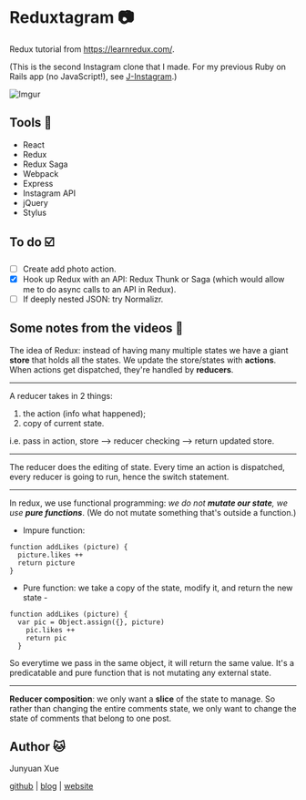 # Reduxtagram :camera:

Redux tutorial from https://learnredux.com/.

(This is the second Instagram clone that I made. For my previous Ruby on Rails app (no JavaScript!), see [J-Instagram](https://github.com/junyuanxue/instagram-challenge).)

![Imgur](http://i.imgur.com/4bj6D0R.png)

## Tools :wrench:
* React
* Redux
* Redux Saga
* Webpack
* Express
* Instagram API
* jQuery
* Stylus

## To do :ballot_box_with_check:

<!-- TODO -->
- [ ] Create add photo action.
- [x] Hook up Redux with an API: Redux Thunk or Saga (which would allow me to do async calls to an API in Redux).
- [ ] If deeply nested JSON: try Normalizr.

## Some notes from the videos :pencil:

The idea of Redux: instead of having many multiple states we have a giant **store** that holds all the states.
We update the store/states with **actions**. When actions get dispatched, they're handled by **reducers**.

---

A reducer takes in 2 things:

1) the action (info what happened);
2) copy of current state.

i.e. pass in action, store --> reducer checking --> return updated store.

---

The reducer does the editing of state. Every time an action is dispatched, every reducer is going to run,
hence the switch statement.

---

In redux, we use functional programming:
_we do not **mutate our state**, we use **pure functions**_. (We do not mutate something that's outside a function.)

* Impure function:
```
function addLikes (picture) {
  picture.likes ++
  return picture
}
```
* Pure function: we take a copy of the state, modify it, and return the new state -
```
function addLikes (picture) {
  var pic = Object.assign({}, picture)
    pic.likes ++
    return pic
  }
```
So everytime we pass in the same object, it will return the same value. It's a predicatable and pure function that is not mutating any external state.

---

**Reducer composition**: we only want a **slice** of the state to manage.
So rather than changing the entire comments state, we only want to change the state of comments that belong to one post.

## Author :cat:
Junyuan Xue

[github](https://github.com/junyuanxue) | [blog](https://spinningcodes.wordpress.com/) | [website](http://junyuanxue.github.io/)
